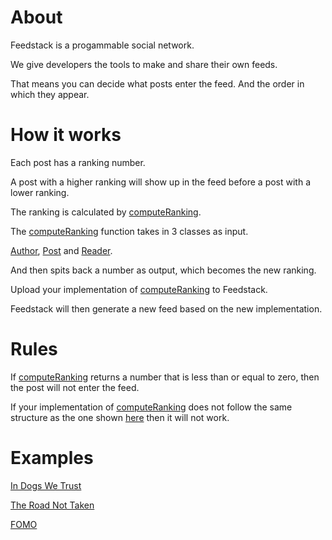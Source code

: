 # About

Feedstack is a progammable social network.

We give developers the tools to make and share their own feeds.

That means you can decide what posts enter the feed. And the order in which they appear. 

# How it works

Each post has a ranking number.

A post with a higher ranking will show up in the feed before a post with a lower ranking.

The ranking is calculated by [computeRanking](https://github.com/elijahleinkram/feedstack/blob/master/feedstack_website/ranking/compute_ranking.js).

The [computeRanking](https://github.com/elijahleinkram/feedstack/blob/master/feedstack_website/ranking/compute_ranking.js) function takes in 3 classes as input.

[Author](https://github.com/elijahleinkram/feedstack/blob/master/feedstack_website/classes/author.js), [Post](https://github.com/elijahleinkram/feedstack/blob/master/feedstack_website/classes/post.js) and [Reader](https://github.com/elijahleinkram/feedstack/blob/master/feedstack_website/classes/reader.js).

And then spits back a number as output, which becomes the new ranking.

Upload your implementation of [computeRanking](https://github.com/elijahleinkram/feedstack/blob/master/feedstack_website/ranking/compute_ranking.js) to Feedstack.

Feedstack will then generate a new feed based on the new implementation. 

# Rules

If [computeRanking](https://github.com/elijahleinkram/feedstack/blob/master/feedstack_website/ranking/compute_ranking.js) returns a number that is less than or equal to zero, then the post will not enter the feed.

If your implementation of [computeRanking](https://github.com/elijahleinkram/feedstack/blob/master/feedstack_website/ranking/compute_ranking.js) does not follow the same structure as the one shown [here](https://github.com/elijahleinkram/feedstack/blob/master/feedstack_website/ranking/compute_ranking.js) then it will not work. 

# Examples

[In Dogs We Trust](https://github.com/elijahleinkram/feedstack/blob/master/feedstack_website/functions/in_dogs_we_trust.js)

[The Road Not Taken](https://github.com/elijahleinkram/feedstack/blob/master/feedstack_website/functions/the_road_not_taken.js)

[FOMO](https://github.com/elijahleinkram/feedstack/blob/master/feedstack_website/functions/fomo.js)












